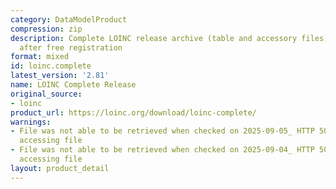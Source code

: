```yaml
---
category: DataModelProduct
compression: zip
description: Complete LOINC release archive (table and accessory files) downloadable
  after free registration
format: mixed
id: loinc.complete
latest_version: '2.81'
name: LOINC Complete Release
original_source:
- loinc
product_url: https://loinc.org/download/loinc-complete/
warnings:
- File was not able to be retrieved when checked on 2025-09-05_ HTTP 503 error when
  accessing file
- File was not able to be retrieved when checked on 2025-09-04_ HTTP 503 error when
  accessing file
layout: product_detail
---
```

